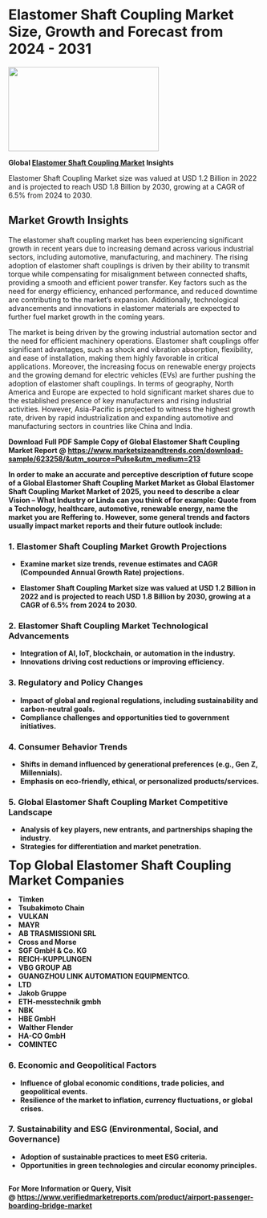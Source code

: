 <H1>Elastomer Shaft Coupling Market Size, Growth and Forecast from 2024 - 2031</H1><img class="aligncenter size-medium wp-image-584254" src="https://thirdeyenews.in/wp-content/uploads/2024/09/Global-Market-Research-300x168.jpeg" alt="" width="300" height="168" /><p><strong>Global&nbsp;<a href="https://www.marketsizeandtrends.com/download-sample/623258/&amp;utm_source=Pulse&amp;utm_medium=213">Elastomer Shaft Coupling Market</a> Insights</strong></p><p>Elastomer Shaft Coupling Market size was valued at USD 1.2 Billion in 2022 and is projected to reach USD 1.8 Billion by 2030, growing at a CAGR of 6.5% from 2024 to 2030.</p><p><h2>Market Growth Insights</h2> <p>The elastomer shaft coupling market has been experiencing significant growth in recent years due to increasing demand across various industrial sectors, including automotive, manufacturing, and machinery. The rising adoption of elastomer shaft couplings is driven by their ability to transmit torque while compensating for misalignment between connected shafts, providing a smooth and efficient power transfer. Key factors such as the need for energy efficiency, enhanced performance, and reduced downtime are contributing to the market’s expansion. Additionally, technological advancements and innovations in elastomer materials are expected to further fuel market growth in the coming years.</p> <p><strong></strong></p> <p>The market is being driven by the growing industrial automation sector and the need for efficient machinery operations. Elastomer shaft couplings offer significant advantages, such as shock and vibration absorption, flexibility, and ease of installation, making them highly favorable in critical applications. Moreover, the increasing focus on renewable energy projects and the growing demand for electric vehicles (EVs) are further pushing the adoption of elastomer shaft couplings. In terms of geography, North America and Europe are expected to hold significant market shares due to the established presence of key manufacturers and rising industrial activities. However, Asia-Pacific is projected to witness the highest growth rate, driven by rapid industrialization and expanding automotive and manufacturing sectors in countries like China and India.</p> <p><strong></p><p><span class=""><strong>Download Full PDF Sample Copy of Global Elastomer Shaft Coupling Market Report</strong> @ <a href="https://www.marketsizeandtrends.com/download-sample/623258/&amp;utm_source=Pulse&amp;utm_medium=213" target="_blank">https://www.marketsizeandtrends.com/download-sample/623258/&amp;utm_source=Pulse&amp;utm_medium=213</a></span></p><p>In order to make an accurate and perceptive description of future scope of a Global&nbsp;Elastomer Shaft Coupling Market Market as Global&nbsp;Elastomer Shaft Coupling Market Market of 2025, you need to describe a clear Vision &ndash; What Industry or Linda can you think of for example: Quote from a Technology, healthcare, automotive, renewable energy, name the market you are Reffering to. However, some general trends and factors usually impact market reports and their future outlook include:</p><h3>1.&nbsp;<strong>Elastomer Shaft Coupling Market Growth Projections</strong></h3><ul><li>Examine market size trends, revenue estimates and CAGR (Compounded Annual Growth Rate) projections.</li><li><p>Elastomer Shaft Coupling Market size was valued at USD 1.2 Billion in 2022 and is projected to reach USD 1.8 Billion by 2030, growing at a CAGR of 6.5% from 2024 to 2030.</p></li></ul><h3>2.&nbsp;<strong>Elastomer Shaft Coupling Market Technological Advancements</strong></h3><ul><li>Integration of AI, IoT, blockchain, or automation in the industry.</li><li>Innovations driving cost reductions or improving efficiency.</li></ul><h3>3.&nbsp;<strong>Regulatory and Policy Changes</strong></h3><ul><li>Impact of global and regional regulations, including sustainability and carbon-neutral goals.</li><li>Compliance challenges and opportunities tied to government initiatives.</li></ul><h3>4.&nbsp;<strong>Consumer Behavior Trends</strong></h3><ul><li>Shifts in demand influenced by generational preferences (e.g., Gen Z, Millennials).</li><li>Emphasis on eco-friendly, ethical, or personalized products/services.</li></ul><h3>5.&nbsp;<strong>Global Elastomer Shaft Coupling Market Competitive Landscape</strong></h3><ul><li>Analysis of key players, new entrants, and partnerships shaping the industry.</li><li>Strategies for differentiation and market penetration.</li></ul><p data-pm-slice="1 1 []"><span style="color: inherit; font-family: inherit; font-size: 25px;">Top Global Elastomer Shaft Coupling Market Companies</span></p><div class="" data-test-id=""><p><li>Timken</li><li> Tsubakimoto Chain</li><li> VULKAN</li><li> MAYR</li><li> AB TRASMISSIONI SRL</li><li> Cross and Morse</li><li> SGF GmbH & Co. KG</li><li> REICH-KUPPLUNGEN</li><li> VBG GROUP AB</li><li> GUANGZHOU LINK AUTOMATION EQUIPMENTCO.</li><li> LTD</li><li> Jakob Gruppe</li><li> ETH-messtechnik gmbh</li><li> NBK</li><li> HBE GmbH</li><li> Walther Flender</li><li> HA-CO GmbH</li><li> COMINTEC</li></p></div><h3>6.&nbsp;<strong>Economic and Geopolitical Factors</strong></h3><ul><li>Influence of global economic conditions, trade policies, and geopolitical events.</li><li>Resilience of the market to inflation, currency fluctuations, or global crises.</li></ul><h3>7.&nbsp;<strong>Sustainability and ESG (Environmental, Social, and Governance)</strong></h3><ul><li>Adoption of sustainable practices to meet ESG criteria.</li><li>Opportunities in green technologies and circular economy principles.</li></ul><h2><strong style="font-size: 14px;">For More Information or Query, Visit @&nbsp;</strong><a style="background-color: #ffffff; font-size: 14px;" href="https://www.marketsizeandtrends.com/report/elastomer-shaft-coupling-market/" target="_blank">https://www.verifiedmarketreports.com/product/airport-passenger-boarding-bridge-market</a></h2>
